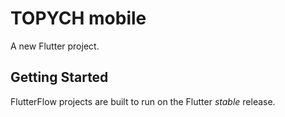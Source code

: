 # TOPYCH mobile

A new Flutter project.

## Getting Started

FlutterFlow projects are built to run on the Flutter _stable_ release.
